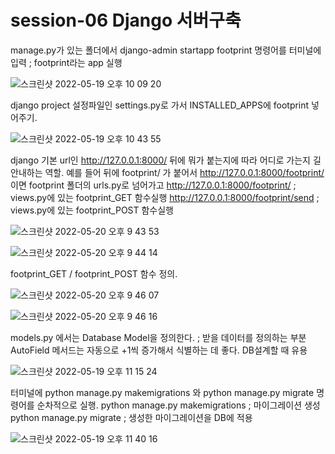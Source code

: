 # session-06 Django 서버구축

manage.py가 있는 폴더에서 django-admin startapp footprint 명령어를 터미널에 입력
; footprint라는 app 실행

![스크린샷 2022-05-19 오후 10 09 20](https://user-images.githubusercontent.com/101850881/169530309-1694f58c-662c-487b-ad12-b2542fd8ef05.png)


django project 설정파일인 settings.py로 가서 INSTALLED_APPS에 footprint 넣어주기.

![스크린샷 2022-05-19 오후 10 43 55](https://user-images.githubusercontent.com/101850881/169530398-96a89cd3-d3da-424b-a1e5-e905251beec9.png)


django 기본 url인 http://127.0.0.1:8000/ 뒤에 뭐가 붙는지에 따라 어디로 가는지 길안내하는 역할.
예를 들어 뒤에 footprint/ 가 붙어서 http://127.0.0.1:8000/footprint/ 이면 footprint 폴더의 urls.py로 넘어가고
http://127.0.0.1:8000/footprint/ ; views.py에 있는 footprint_GET 함수실행
http://127.0.0.1:8000/footprint/send ; views.py에 있는 footprint_POST 함수실행

![스크린샷 2022-05-20 오후 9 43 53](https://user-images.githubusercontent.com/101850881/169530655-da6c7287-534e-4052-aa8e-e3b51a3ba490.png)

![스크린샷 2022-05-20 오후 9 44 14](https://user-images.githubusercontent.com/101850881/169530678-ec991701-fe47-4559-908d-2f8042ff8c92.png)


footprint_GET / footprint_POST 함수 정의.

![스크린샷 2022-05-20 오후 9 46 07](https://user-images.githubusercontent.com/101850881/169530972-8244a08f-ac58-4d4c-8e0f-404e18fc3a3e.png)

![스크린샷 2022-05-20 오후 9 46 16](https://user-images.githubusercontent.com/101850881/169530998-22544bd7-1695-4de7-8b8f-fbf7af416155.png)


models.py 에서는 Database Model을 정의한다. ; 받을 데이터를 정의하는 부분
AutoField 메서드는 자동으로 +1씩 증가해서 식별하는 데 좋다. DB설계할 때 유용

![스크린샷 2022-05-19 오후 11 15 24](https://user-images.githubusercontent.com/101850881/169531124-ee6f85fe-61b0-4078-97c5-15e6c580a02b.png)

터미널에 python manage.py makemigrations 와 python manage.py migrate 명령어를 순차적으로 실행.
python manage.py makemigrations ; 마이그레이션 생성
python manage.py migrate ; 생성한 마이그레이션을 DB에 적용

![스크린샷 2022-05-19 오후 11 40 16](https://user-images.githubusercontent.com/101850881/169531186-816ccd26-14ab-4b55-8d81-86735799f0a7.png)
